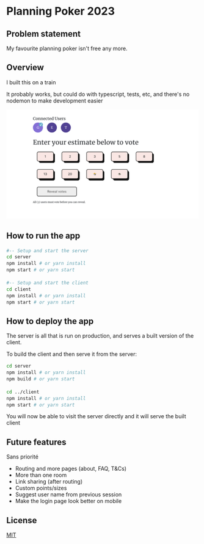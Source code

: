 # Planning Poker 2023

## Problem statement

My favourite planning poker isn't free any more.

## Overview

I built this on a train

It probably works, but could do with typescript, tests, etc, and there's no nodemon to make development easier

![](./media/preview.png)

## How to run the app

```bash
#-- Setup and start the server
cd server
npm install # or yarn install
npm start # or yarn start

#-- Setup and start the client
cd client
npm install # or yarn install
npm start # or yarn start
```

## How to deploy the app

The server is all that is run on production, and serves a built version of the client.

To build the client and then serve it from the server:

```bash
cd server
npm install # or yarn install
npm build # or yarn start

cd ../client
npm install # or yarn install
npm start # or yarn start
```

You will now be able to visit the server directly and it will serve the built client

## Future features

Sans priorité

- Routing and more pages (about, FAQ, T&Cs)
- More than one room
- Link sharing (after routing)
- Custom points/sizes
- Suggest user name from previous session
- Make the login page look better on mobile

## License

[MIT](LICENSE)
